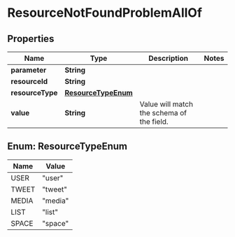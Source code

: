 

# ResourceNotFoundProblemAllOf


## Properties

| Name | Type | Description | Notes |
|------------ | ------------- | ------------- | -------------|
|**parameter** | **String** |  |  |
|**resourceId** | **String** |  |  |
|**resourceType** | [**ResourceTypeEnum**](#ResourceTypeEnum) |  |  |
|**value** | **String** | Value will match the schema of the field. |  |



## Enum: ResourceTypeEnum

| Name | Value |
|---- | -----|
| USER | &quot;user&quot; |
| TWEET | &quot;tweet&quot; |
| MEDIA | &quot;media&quot; |
| LIST | &quot;list&quot; |
| SPACE | &quot;space&quot; |



